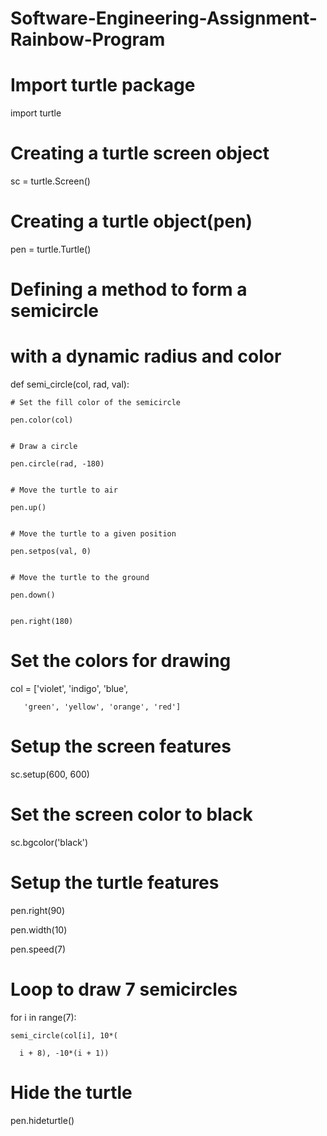 # Software-Engineering-Assignment-Rainbow-Program

# Import turtle package

import turtle
 
# Creating a turtle screen object

sc = turtle.Screen()
 
# Creating a turtle object(pen)

pen = turtle.Turtle()
 
# Defining a method to form a semicircle
# with a dynamic radius and color

def semi_circle(col, rad, val):
 

    # Set the fill color of the semicircle

    pen.color(col)
 

    # Draw a circle

    pen.circle(rad, -180)
 

    # Move the turtle to air

    pen.up()
 

    # Move the turtle to a given position

    pen.setpos(val, 0)
 

    # Move the turtle to the ground

    pen.down()
 

    pen.right(180)
 
 
# Set the colors for drawing

col = ['violet', 'indigo', 'blue', 

       'green', 'yellow', 'orange', 'red']
 
# Setup the screen features

sc.setup(600, 600)
 
# Set the screen color to black

sc.bgcolor('black')
 
# Setup the turtle features

pen.right(90)

pen.width(10)

pen.speed(7)
 
# Loop to draw 7 semicircles

for i in range(7):

    semi_circle(col[i], 10*(

      i + 8), -10*(i + 1))
 
# Hide the turtle
pen.hideturtle()
